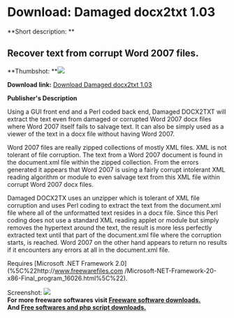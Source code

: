 # Download: Damaged docx2txt 1.03

**Short description: **

## Recover text from corrupt Word 2007 files.

  
**Thumbshot: **![](http://www.freewarefiles.com/screenshot/damageddocx2txt_md.jpg)   
  
**Download link:** [Download Damaged docx2txt 1.03](http://freesoftwares.boysofts.com/Damaged-DOCx2TXT_program_49310.html)  
  

**Publisher's Description**  
  

Using a GUI front end and a Perl coded back end, Damaged DOCX2TXT will extract
the text even from damaged or corrupted Word 2007 docx files where Word 2007
itself fails to salvage text. It can also be simply used as a viewer of the
text in a docx file without having Word 2007.

Word 2007 files are really zipped collections of mostly XML files. XML is not
tolerant of file corruption. The text from a Word 2007 document is found in
the document.xml file within the zipped collection. From the errors generated
it appears that Word 2007 is using a fairly corrupt intolerant XML reading
algorithm or module to even salvage text from this XML file within corrupt
Word 2007 docx files.

Damaged DOCX2TX uses an unzipper which is tolerant of XML file corruption and
uses Perl coding to extract the text from the document.xml file where all of
the unformatted text resides in a docx file. Since this Perl coding does not
use a standard XML reading applet or module but simply removes the hypertext
around the text, the result is more less perfectly extracted text until that
part of the document.xml file where the corruption starts, is reached. Word
2007 on the other hand appears to return no results if it encounters any
errors at all in the document.xml file.

Requires [Microsoft .NET Framework 2.0](%5C%22http://www.freewarefiles.com
/Microsoft-NET-Framework-20-x86-Final_program_16026.html%5C%22).

  
  
Screenshot: ![](http://www.freewarefiles.com/screenshot/damageddocx2txt.jpg)  
**For more freeware softwares visit [Freeware software downloads.](http://freesoftwares.boysofts.com/)**   
**And [Free softwares and php script downloads.](http://www.boysofts.com/)**

